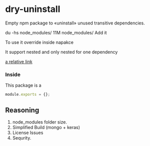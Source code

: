 # dry-uninstall

Empty npm package to «uninstall» unused transitive dependencies.

 du -hs node_modules/
11M	node_modules/
Add it 

To use it override inside napakce

It support nested and only nested for one dependency

[a relative link](sample/README.md)

### Inside

This package is a 
```javascript
module.exports = {};
```

## Reasoning

1. node_modules folder size.
2. Simplified Build (mongo + keras)
3. License Issues
4. Sequrity.  
